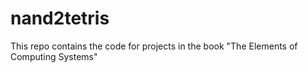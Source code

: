 # nand2tetris
This repo contains the code for projects in the book "The Elements of Computing Systems"
